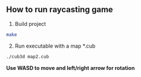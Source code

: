 ## How to run raycasting game

1. Build project
```bash
make
```

2. Run executable with a map *.cub

```bash
./cub3d map2.cub  
```

**Use WASD to move and left/right arrow for rotation**
